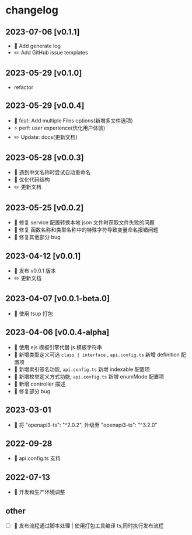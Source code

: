 # changelog

## 2023-07-06 [v0.1.1]

- 💄 Add generate log
- ✏️ Add GitHub issue templates

## 2023-05-29 [v0.1.0]

- refactor

## 2023-05-29 [v0.0.4]

- 🎸 feat: Add multiple Files options(新增多文件选项)
- ⚡️ perf: user experience(优化用户体验)
- ✏️ Update: docs(更新文档)

## 2023-05-28 [v0.0.3]

- 🎸 遇到中文名称时尝试自动重命名
- 💄 优化代码结构
- ✏️ 更新文档

## 2023-05-25 [v0.0.2]

- 🐛 修复 service 配置转换本地 json 文件时获取文件失败的问题
- 🐛 修复 函数名称和类型名称中的特殊字符导致变量命名报错问题
- 🐛 修复其他部分 bug

## 2023-04-12 [v0.0.1]

- 🎸 发布 v0.0.1 版本
- ✏️ 更新文档

## 2023-04-07 [v0.0.1-beta.0]

- 🎸 使用 tsup 打包

## 2023-04-06 [v0.0.4-alpha]

- 🎸 使用 ejs 模板引擎代替 js 模板字符串
- 🎸 新增类型定义可选 `class | interface` , `api.config.ts` 新增 definition 配置项
- 🎸 新增索引签名功能, `api.config.ts` 新增 indexable 配置项
- 🎸 新增枚举定义方式功能, `api.config.ts` 新增 enumMode 配置项
- 🎸 新增 controller 描述
- 🐛 修复部分 bug

## 2023-03-01

- 🚀 将 "openapi3-ts": "^2.0.2", 升级至 "openapi3-ts": "^3.2.0"

## 2022-09-28

- 🚀 api.config.ts 支持

## 2022-07-13

- 🚀 开发和生产环境调整

## other

- [ ] 🚀 发布流程通过脚本处理 | 使用打包工具编译 ts,同时执行发布流程
